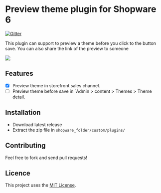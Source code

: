 # Preview theme plugin for Shopware 6

[![Gitter](https://badges.gitter.im/mac/community.svg)](https://gitter.im/mac/community?utm_source=badge&utm_medium=badge&utm_campaign=pr-badge)

This plugin can support to preview a theme before you click to the button save. You can also share the link of the preview to someone

[![](https://media.giphy.com/media/h4NFhO9hrtHpifxpS6/giphy.gif)](https://media.giphy.com/media/h4NFhO9hrtHpifxpS6/giphy.gif)
## Features

* [x] Preview theme in storefront sales channel.
* [ ] Preview theme before save in `Admin > content > Themes > Theme detail.

## Installation

* Download latest release
* Extract the zip file in `shopware_folder/custom/plugins/`

## Contributing

Feel free to fork and send pull requests!

## Licence

This project uses the [MIT License](LICENCE).